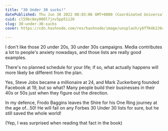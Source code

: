 ```yaml
---
title: "30 Under 30 sucks!"
datePublished: Thu Jun 30 2022 08:03:06 GMT+0000 (Coordinated Universal Time)
cuid: cl59bc8ey000l7jnv5pp51i26
slug: 30-under-30-sucks
cover: https://cdn.hashnode.com/res/hashnode/image/unsplash/y6fTK4k2J6c/upload/v1657094564270/a7RPNrOvz.jpeg

---
```


I don't like those 20 under 20s, 30 under 30s campaigns. Media contributes a lot to people's anxiety nowadays, and those lists are really good examples.

There's no planned schedule for your life; if so, what actually happens will more likely be different from the plan.

Yes, Steve Jobs became a millionaire at 24, and Mark Zuckerberg founded Facebook at 19, but so what? Many people build their businesses in their 40s or 50s just when they figure out the direction.

In my defence, Frodo Baggins leaves the Shire for his One Ring journey at the age of...50! He will fail on any Forbes 30 Under 30 lists for sure, but he still saved the whole world!

(Yep, I was surprised when reading that fact in the book)